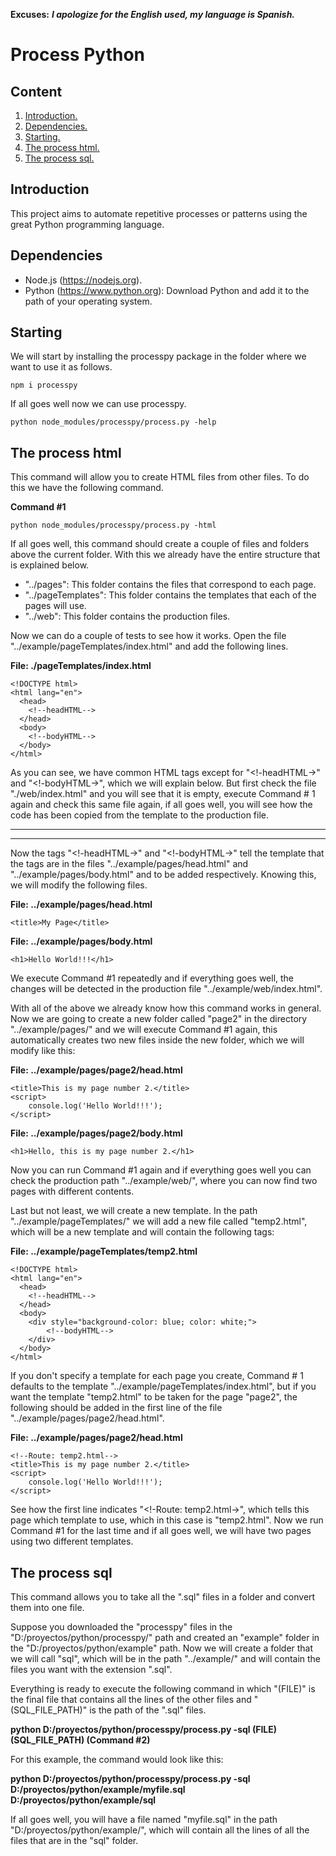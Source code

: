 **Excuses:** ___I apologize for the English used, my language is Spanish.___

# Process Python #

## Content ##

1. [Introduction.](#Introduction "Introduction")
2. [Dependencies.](#Dependencies "Dependencies")
3. [Starting.](#Starting "Starting")
4. [The process html.](#TheProcessHtml "The process html")
5. [The process sql.](#TheProcessSql "The process sql")

<span id="Introduction"></span>
## Introduction ##

This project aims to automate repetitive processes or patterns using the great Python programming language.

<span id="Dependencies"></span>
## Dependencies ##
- Node.js (https://nodejs.org).
- Python (https://www.python.org): Download Python and add it to the path of your operating system.

<span id="Starting"></span>
## Starting ##

We will start by installing the processpy package in the folder where we want to use it as follows.

~~~
npm i processpy
~~~

If all goes well now we can use processpy.

~~~
python node_modules/processpy/process.py -help
~~~

<span id="TheProcessHtml"></span>
## The process html ##

This command will allow you to create HTML files from other files. To do this we have the following command.

**Command #1**
~~~
python node_modules/processpy/process.py -html
~~~

If all goes well, this command should create a couple of files and folders above the current folder. With this we already have the entire structure that is explained below.

- "../pages": This folder contains the files that correspond to each page.
- "../pageTemplates": This folder contains the templates that each of the pages will use.
- "../web": This folder contains the production files.

Now we can do a couple of tests to see how it works. Open the file "../example/pageTemplates/index.html" and add the following lines.

**File: ./pageTemplates/index.html**

~~~
<!DOCTYPE html>
<html lang="en">
  <head>
    <!--headHTML-->
  </head>
  <body>
    <!--bodyHTML-->
  </body>
</html>
~~~

As you can see, we have common HTML tags except for "<!-headHTML->" and "<!-bodyHTML->", which we will explain below. But first check the file "./web/index.html" and you will see that it is empty, execute Command # 1 again and check this same file again, if all goes well, you will see how the code has been copied from the template to the production file.

_______________
_______________

Now the tags "<!-headHTML->" and "<!-bodyHTML->" tell the template that the tags are in the files "../example/pages/head.html" and "../example/pages/body.html" and to be added respectively. Knowing this, we will modify the following files.

**File: ../example/pages/head.html**

~~~
<title>My Page</title>
~~~

**File: ../example/pages/body.html**

~~~
<h1>Hello World!!!</h1>
~~~

We execute Command #1 repeatedly and if everything goes well, the changes will be detected in the production file "../example/web/index.html".

With all of the above we already know how this command works in general. Now we are going to create a new folder called "page2" in the directory "../example/pages/" and we will execute Command #1 again, this automatically creates two new files inside the new folder, which we will modify like this:

**File: ../example/pages/page2/head.html**

~~~
<title>This is my page number 2.</title>
<script>
	console.log('Hello World!!!');
</script>
~~~

**File: ../example/pages/page2/body.html**

~~~
<h1>Hello, this is my page number 2.</h1>
~~~

Now you can run Command #1 again and if everything goes well you can check the production path "../example/web/", where you can now find two pages with different contents.

Last but not least, we will create a new template. In the path "../example/pageTemplates/" we will add a new file called "temp2.html", which will be a new template and will contain the following tags:

**File: ../example/pageTemplates/temp2.html**

~~~
<!DOCTYPE html>
<html lang="en">
  <head>
    <!--headHTML-->
  </head>
  <body>
  	<div style="background-color: blue; color: white;">
  		<!--bodyHTML-->
  	</div>
  </body>
</html>
~~~

If you don't specify a template for each page you create, Command # 1 defaults to the template "../example/pageTemplates/index.html", but if you want the template "temp2.html" to be taken for the page "page2", the following should be added in the first line of the file "../example/pages/page2/head.html".

**File: ../example/pages/page2/head.html**

~~~
<!--Route: temp2.html-->
<title>This is my page number 2.</title>
<script>
	console.log('Hello World!!!');
</script>
~~~

See how the first line indicates "<!-Route: temp2.html->", which tells this page which template to use, which in this case is "temp2.html". Now we run Command #1 for the last time and if all goes well, we will have two pages using two different templates.

<span id="TheProcessSql"></span>
## The process sql ##

This command allows you to take all the ".sql" files in a folder and convert them into one file.

Suppose you downloaded the "processpy" files in the "D:/proyectos/python/processpy/" path and created an "example" folder in the "D:/proyectos/python/example" path. Now we will create a folder that we will call "sql", which will be in the path "../example/" and will contain the files you want with the extension ".sql".

Everything is ready to execute the following command in which "(FILE)" is the final file that contains all the lines of the other files and "(SQL_FILE_PATH)" is the path of the ".sql" files.

**python D:/proyectos/python/processpy/process.py -sql (FILE) (SQL_FILE_PATH) (Command #2)**

For this example, the command would look like this:

**python D:/proyectos/python/processpy/process.py -sql D:/proyectos/python/example/myfile.sql D:/proyectos/python/example/sql**

If all goes well, you will have a file named "myfile.sql" in the path "D:/proyectos/python/example/", which will contain all the lines of all the files that are in the "sql" folder.
